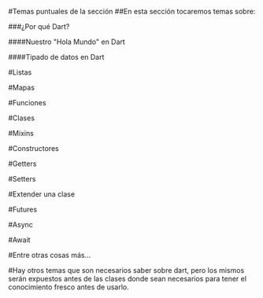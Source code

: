 #Temas puntuales de la sección
##En esta sección tocaremos temas sobre:

###¿Por qué Dart?

####Nuestro "Hola Mundo" en Dart

####Tipado de datos en Dart

#Listas

#Mapas

#Funciones

#Clases

#Mixins

#Constructores

#Getters

#Setters

#Extender una clase

#Futures

#Async

#Await

#Entre otras cosas más...

#Hay otros temas que son necesarios saber sobre dart, pero los mismos serán expuestos antes de las clases donde sean necesarios para tener el conocimiento fresco antes de usarlo.

